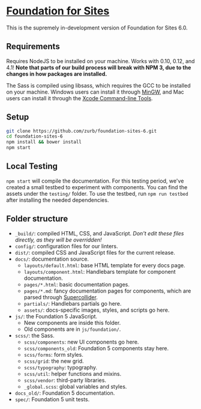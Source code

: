 # [Foundation for Sites](http://foundation.zurb.com)

This is the supremely in-development version of Foundation for Sites 6.0.

## Requirements

Requires NodeJS to be installed on your machine. Works with 0.10, 0.12, and 4.1! **Note that parts of our build process will break with NPM 3, due to the changes in how packages are installed.**

The Sass is compiled using libsass, which requires the GCC to be installed on your machine. Windows users can install it through [MinGW](http://www.mingw.org/), and Mac users can install it through the [Xcode Command-line Tools](http://osxdaily.com/2014/02/12/install-command-line-tools-mac-os-x/).

## Setup

```bash
git clone https://github.com/zurb/foundation-sites-6.git
cd foundation-sites-6
npm install && bower install
npm start
```

## Local Testing

`npm start` will compile the documentation. For this testing period, we've created a small testbed to experiment with components. You can find the assets under the `testing/` folder. To use the testbed, run `npm run testbed` after installing the needed dependencies.

## Folder structure

- `_build/`: compiled HTML, CSS, and JavaScript. *Don't edit these files directly, as they will be overridden!*
- `config/`: configuration files for our linters.
- `dist/`: compiled CSS and JavaScript files for the current release.
- `docs/`: documentation source.
  - `layouts/default.html`: base HTML template for every docs page.
  - `layouts/component.html`: Handlebars template for component documentation.
  - `pages/*.html`: basic documentation pages.
  - `pages/*.md`: fancy documentation pages for components, which are parsed through [Supercollider](https://github.com/gakimball/supercollider).
  - `partials/`: Handlebars partials go here.
  - `assets/`: docs-specific images, styles, and scripts go here.
- `js/`: the Foundation 5 JavaScript.
  - New components are inside this folder.
  - Old components are in `js/foundation/`.
- `scss/`: the Sass.
  - `scss/components`: new UI components go here.
  - `scss/components_old`: Foundation 5 components stay here.
  - `scss/forms`: form styles.
  - `scss/grid`: the new grid.
  - `scss/typography`: typography.
  - `scss/util`: helper functions and mixins.
  - `scss/vendor`: third-party libraries.
  - `_global.scss`: global variables and styles.
- `docs_old/`: Foundation 5 documentation.
- `spec/`: Foundation 5 unit tests.
